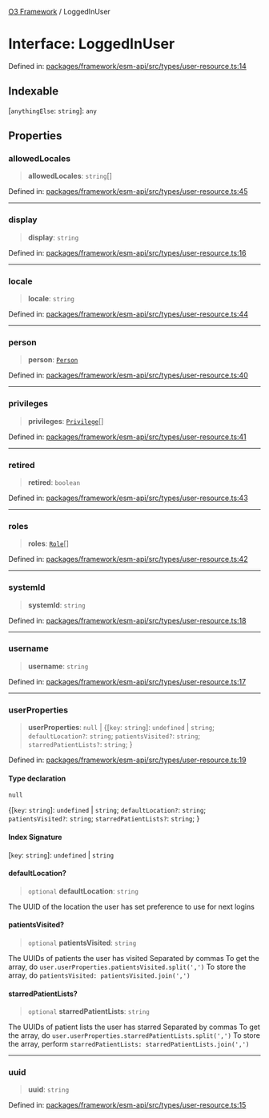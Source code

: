 [O3 Framework](../API.md) / LoggedInUser

# Interface: LoggedInUser

Defined in: [packages/framework/esm-api/src/types/user-resource.ts:14](https://github.com/openmrs/openmrs-esm-core/blob/85cde3ce59cd3d29230c98040a3f53525e808725/packages/framework/esm-api/src/types/user-resource.ts#L14)

## Indexable

\[`anythingElse`: `string`\]: `any`

## Properties

### allowedLocales

> **allowedLocales**: `string`[]

Defined in: [packages/framework/esm-api/src/types/user-resource.ts:45](https://github.com/openmrs/openmrs-esm-core/blob/85cde3ce59cd3d29230c98040a3f53525e808725/packages/framework/esm-api/src/types/user-resource.ts#L45)

***

### display

> **display**: `string`

Defined in: [packages/framework/esm-api/src/types/user-resource.ts:16](https://github.com/openmrs/openmrs-esm-core/blob/85cde3ce59cd3d29230c98040a3f53525e808725/packages/framework/esm-api/src/types/user-resource.ts#L16)

***

### locale

> **locale**: `string`

Defined in: [packages/framework/esm-api/src/types/user-resource.ts:44](https://github.com/openmrs/openmrs-esm-core/blob/85cde3ce59cd3d29230c98040a3f53525e808725/packages/framework/esm-api/src/types/user-resource.ts#L44)

***

### person

> **person**: [`Person`](Person.md)

Defined in: [packages/framework/esm-api/src/types/user-resource.ts:40](https://github.com/openmrs/openmrs-esm-core/blob/85cde3ce59cd3d29230c98040a3f53525e808725/packages/framework/esm-api/src/types/user-resource.ts#L40)

***

### privileges

> **privileges**: [`Privilege`](Privilege.md)[]

Defined in: [packages/framework/esm-api/src/types/user-resource.ts:41](https://github.com/openmrs/openmrs-esm-core/blob/85cde3ce59cd3d29230c98040a3f53525e808725/packages/framework/esm-api/src/types/user-resource.ts#L41)

***

### retired

> **retired**: `boolean`

Defined in: [packages/framework/esm-api/src/types/user-resource.ts:43](https://github.com/openmrs/openmrs-esm-core/blob/85cde3ce59cd3d29230c98040a3f53525e808725/packages/framework/esm-api/src/types/user-resource.ts#L43)

***

### roles

> **roles**: [`Role`](Role.md)[]

Defined in: [packages/framework/esm-api/src/types/user-resource.ts:42](https://github.com/openmrs/openmrs-esm-core/blob/85cde3ce59cd3d29230c98040a3f53525e808725/packages/framework/esm-api/src/types/user-resource.ts#L42)

***

### systemId

> **systemId**: `string`

Defined in: [packages/framework/esm-api/src/types/user-resource.ts:18](https://github.com/openmrs/openmrs-esm-core/blob/85cde3ce59cd3d29230c98040a3f53525e808725/packages/framework/esm-api/src/types/user-resource.ts#L18)

***

### username

> **username**: `string`

Defined in: [packages/framework/esm-api/src/types/user-resource.ts:17](https://github.com/openmrs/openmrs-esm-core/blob/85cde3ce59cd3d29230c98040a3f53525e808725/packages/framework/esm-api/src/types/user-resource.ts#L17)

***

### userProperties

> **userProperties**: `null` \| \{[`key`: `string`]: `undefined` \| `string`; `defaultLocation?`: `string`; `patientsVisited?`: `string`; `starredPatientLists?`: `string`; \}

Defined in: [packages/framework/esm-api/src/types/user-resource.ts:19](https://github.com/openmrs/openmrs-esm-core/blob/85cde3ce59cd3d29230c98040a3f53525e808725/packages/framework/esm-api/src/types/user-resource.ts#L19)

#### Type declaration

`null`

\{[`key`: `string`]: `undefined` \| `string`; `defaultLocation?`: `string`; `patientsVisited?`: `string`; `starredPatientLists?`: `string`; \}

#### Index Signature

\[`key`: `string`\]: `undefined` \| `string`

#### defaultLocation?

> `optional` **defaultLocation**: `string`

The UUID of the location the user has set preference to use for next logins

#### patientsVisited?

> `optional` **patientsVisited**: `string`

The UUIDs of patients the user has visited
Separated by commas
To get the array, do `user.userProperties.patientsVisited.split(',')`
To store the array, do `patientsVisited: patientsVisited.join(',')`

#### starredPatientLists?

> `optional` **starredPatientLists**: `string`

The UUIDs of patient lists the user has starred
Separated by commas
To get the array, do `user.userProperties.starredPatientLists.split(',')`
To store the array, perform `starredPatientLists: starredPatientLists.join(',')`

***

### uuid

> **uuid**: `string`

Defined in: [packages/framework/esm-api/src/types/user-resource.ts:15](https://github.com/openmrs/openmrs-esm-core/blob/85cde3ce59cd3d29230c98040a3f53525e808725/packages/framework/esm-api/src/types/user-resource.ts#L15)
